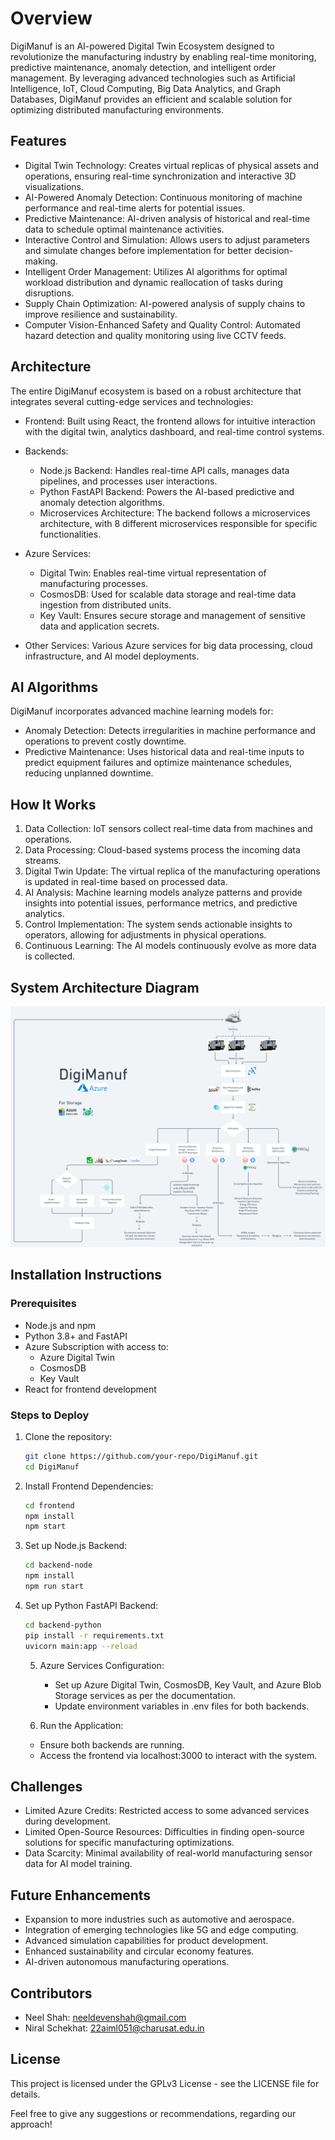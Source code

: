 # Overview

DigiManuf is an AI-powered Digital Twin Ecosystem designed to revolutionize the manufacturing industry by enabling real-time monitoring, predictive maintenance, anomaly detection, and intelligent order management. By leveraging advanced technologies such as Artificial Intelligence, IoT, Cloud Computing, Big Data Analytics, and Graph Databases, DigiManuf provides an efficient and scalable solution for optimizing distributed manufacturing environments.

## Features

- Digital Twin Technology: Creates virtual replicas of physical assets and operations, ensuring real-time synchronization and interactive 3D visualizations.
- AI-Powered Anomaly Detection: Continuous monitoring of machine performance and real-time alerts for potential issues.
- Predictive Maintenance: AI-driven analysis of historical and real-time data to schedule optimal maintenance activities.
- Interactive Control and Simulation: Allows users to adjust parameters and simulate changes before implementation for better decision-making.
- Intelligent Order Management: Utilizes AI algorithms for optimal workload distribution and dynamic reallocation of tasks during disruptions.
- Supply Chain Optimization: AI-powered analysis of supply chains to improve resilience and sustainability.
- Computer Vision-Enhanced Safety and Quality Control: Automated hazard detection and quality monitoring using live CCTV feeds.

## Architecture

The entire DigiManuf ecosystem is based on a robust architecture that integrates several cutting-edge services and technologies:

- Frontend: Built using React, the frontend allows for intuitive interaction with the digital twin, analytics dashboard, and real-time control systems.
- Backends:

  - Node.js Backend: Handles real-time API calls, manages data pipelines, and processes user interactions.
  - Python FastAPI Backend: Powers the AI-based predictive and anomaly detection algorithms.
  - Microservices Architecture: The backend follows a microservices architecture, with 8 different microservices responsible for specific functionalities.

- Azure Services:
  - Digital Twin: Enables real-time virtual representation of manufacturing processes.
  - CosmosDB: Used for scalable data storage and real-time data ingestion from distributed units.
  - Key Vault: Ensures secure storage and management of sensitive data and application secrets.
- Other Services: Various Azure services for big data processing, cloud infrastructure, and AI model deployments.

## AI Algorithms

DigiManuf incorporates advanced machine learning models for:

- Anomaly Detection: Detects irregularities in machine performance and operations to prevent costly downtime.
- Predictive Maintenance: Uses historical data and real-time inputs to predict equipment failures and optimize maintenance schedules, reducing unplanned downtime.

## How It Works

1. Data Collection: IoT sensors collect real-time data from machines and operations.
2. Data Processing: Cloud-based systems process the incoming data streams.
3. Digital Twin Update: The virtual replica of the manufacturing operations is updated in real-time based on processed data.
4. AI Analysis: Machine learning models analyze patterns and provide insights into potential issues, performance metrics, and predictive analytics.
5. Control Implementation: The system sends actionable insights to operators, allowing for adjustments in physical operations.
6. Continuous Learning: The AI models continuously evolve as more data is collected.

## System Architecture Diagram

![System Architecture Diagram](assets/DigiManuf_Architecture.png)

## Installation Instructions

### Prerequisites

- Node.js and npm
- Python 3.8+ and FastAPI
- Azure Subscription with access to:
  - Azure Digital Twin
  - CosmosDB
  - Key Vault
- React for frontend development

### Steps to Deploy

1. Clone the repository:

   ```bash
   git clone https://github.com/your-repo/DigiManuf.git
   cd DigiManuf
   ```

2. Install Frontend Dependencies:

   ```bash
   cd frontend
   npm install
   npm start
   ```

3. Set up Node.js Backend:

   ```bash
   cd backend-node
   npm install
   npm run start
   ```

4. Set up Python FastAPI Backend:

   ```bash
   cd backend-python
   pip install -r requirements.txt
   uvicorn main:app --reload
   ```

   5. Azure Services Configuration:

      - Set up Azure Digital Twin, CosmosDB, Key Vault, and Azure Blob Storage services as per the documentation.
      - Update environment variables in .env files for both backends.

   6. Run the Application:

   - Ensure both backends are running.
   - Access the frontend via localhost:3000 to interact with the system.

## Challenges

- Limited Azure Credits: Restricted access to some advanced services during development.
- Limited Open-Source Resources: Difficulties in finding open-source solutions for specific manufacturing optimizations.
- Data Scarcity: Minimal availability of real-world manufacturing sensor data for AI model training.

## Future Enhancements

- Expansion to more industries such as automotive and aerospace.
- Integration of emerging technologies like 5G and edge computing.
- Advanced simulation capabilities for product development.
- Enhanced sustainability and circular economy features.
- AI-driven autonomous manufacturing operations.

## Contributors

- Neel Shah: neeldevenshah@gmail.com
- Niral Schekhat: 22aiml051@charusat.edu.in

## License

This project is licensed under the GPLv3 License - see the LICENSE file for details.

Feel free to give any suggestions or recommendations, regarding our approach!
